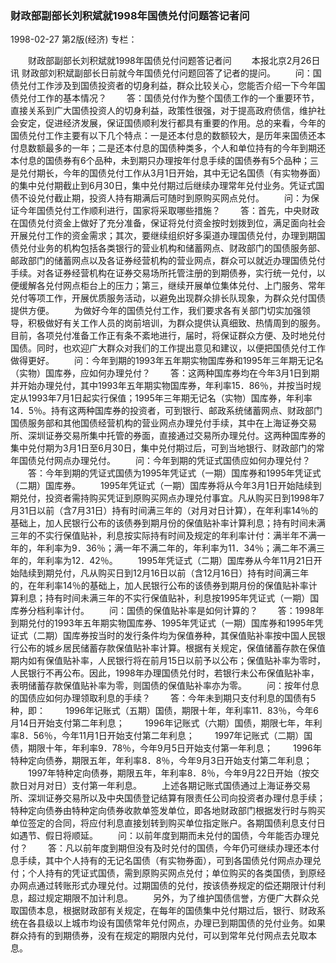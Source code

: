 ### 财政部副部长刘积斌就1998年国债兑付问题答记者问

1998-02-27
第2版(经济)
专栏：

　　财政部副部长刘积斌就1998年国债兑付问题答记者问
　　本报北京2月26日讯 财政部刘积斌副部长日前就今年国债兑付问题回答了记者的提问。
　　问：国债兑付工作涉及到国债投资者的切身利益，群众比较关心，您能否介绍一下今年国债兑付工作的基本情况？
　　答：国债兑付作为整个国债工作的一个重要环节，直接关系到广大国债投资人的切身利益，政策性很强，对于提高政府债信，维护社会安定，促进经济发展，保证国债顺利发行都具有重要的作用。总的来看，今年的国债兑付工作主要有以下几个特点：一是还本付息的数额较大，是历年来国债还本付息数额最多的一年；二是还本付息的国债种类多，个人和单位持有的今年到期还本付息的国债券有6个品种，未到期只办理按年付息手续的国债券有5个品种；三是兑付期长，今年的国债兑付工作从3月1日开始，其中无记名国债（有实物券面）的集中兑付期截止到6月30日，集中兑付期过后继续办理常年兑付业务。凭证式国债不设兑付截止期，投资人持有期满后可随时到原购买网点兑付。
　　问：为保证今年国债兑付工作顺利进行，国家将采取哪些措施？
　　答：首先，中央财政在国债兑付资金上做好了充分准备，保证将兑付资金按时划拨到位，满足面向社会开展兑付工作的资金需求；其次，要继续组织好多渠道办理国债兑付，办理到期国债兑付业务的机构包括各类银行的营业机构和储蓄网点、财政部门的国债服务部、邮政部门的储蓄网点以及各证券经营机构的营业网点，群众可以就近办理国债兑付手续。对各证券经营机构在证券交易场所托管注册的到期债券，实行统一兑付，以便缓解各兑付网点柜台上的压力；第三，继续开展单位集体兑付、上门服务、常年兑付等项工作，开展优质服务活动，以避免出现群众排长队现象，为群众兑付国债提供方便。
　　为做好今年的国债兑付工作，我们要求各有关部门切实加强领导，积极做好有关工作人员的岗前培训，为群众提供认真细致、热情周到的服务。目前，各项兑付准备工作正有条不紊地进行，届时，将保证群众方便、及时地兑付国债。同时，也欢迎广大群众对我们的工作提出意见和建议，以便把国债兑付工作做得更好。
　　问：今年到期的1993年五年期实物国库券和1995年三年期无记名（实物）国库券，应如何办理兑付？
　　答：这两种国库券均在今年3月1日到期并开始办理兑付，其中1993年五年期实物国库券，年利率15．86％，并按当时规定从1993年7月1日起实行保值；1995年三年期无记名（实物）国库券，年利率14．5％。持有这两种国库券的投资者，可到银行、邮政系统储蓄网点、财政部门国债服务部和其他国债经营机构的营业网点办理兑付手续，其中在上海证券交易所、深圳证券交易所集中托管的券面，直接通过交易所办理兑付。这两种国库券的集中兑付期为3月1日至6月30日，集中兑付期过后，可到当地银行、财政部门的常年国债兑付网点办理兑付。
　　问：今年到期的凭证式国债应如何办理兑付？
　　答：今年到期的凭证式国债为1995年凭证式（一期）国库券和1995年凭证式（二期）国库券。
　　1995年凭证式（一期）国库券将从今年3月1日开始陆续到期兑付，投资者需持购买凭证到原购买网点办理兑付事宜。凡从购买日到1998年7月31日以前（含7月31日）持有时间满三年的（对月对日计算），在年利率14％的基础上，加人民银行公布的该债券到期月份的保值贴补率计算利息；持有时间未满三年的不实行保值贴补，利息按实际持有时间及规定的年利率计付：满半年不满一年的，年利率为9．36％；满一年不满二年的，年利率为11．34％；满二年不满三年的，年利率为12．42％。
　　1995年凭证式（二期）国库券从今年11月21日开始陆续到期兑付，凡从购买日到12月16日以前（含12月16日）持有时间满三年的，在年利率14％的基础上，加人民银行公布的该债券到期月份的保值贴补率计算利息；持有时间未满三年的不实行保值贴补，利息按1995年凭证式（一期）国库券分档利率计付。
　　问：国债的保值贴补率是如何计算的？
　　答：1998年到期兑付的1993年五年期实物国库券、1995年凭证式（一期）国库券和1995年凭证式（二期）国库券按当时的发行条件均为保值券种，其保值贴补率按中国人民银行公布的城乡居民储蓄存款保值贴补率计算。根据有关规定，保值储蓄存款在保值期内如有保值贴补率，人民银行将在前月15日以前予以公布；保值贴补率为零时，人民银行不再公布。因此，1998年办理国债兑付时，若银行未公布保值贴补率，表明储蓄存款保值贴补率为零，则国债的保值贴补率亦为零。
　　问：按年付息的国债应如何办理领取利息的手续？
　　答：今年未到期只支付利息的国债有5种，即：
　　1996年记账式（五期）国债，期限十年，年利率11．83％，今年6月14日开始支付第二年利息；
　　1996年记账式（六期）国债，期限七年，年利率8．56％，今年11月1日开始支付第二年利息；
　　1997年记账式（二期）国债，期限十年，年利率9．78％，今年9月5日开始支付第一年利息；
　　1996年特种定向债券，期限五年，年利率8．8％，今年9月3日开始支付第二年利息；
　　1997年特种定向债券，期限五年，年利率8．8％，今年9月22日开始（按交款日对月对日）支付第一年利息。
　　上述各期记账式国债通过上海证券交易所、深圳证券交易所以及中央国债登记结算有限责任公司向投资者办理付息手续；特种定向债券由特种定向债券收款单签发单位，即各地财政部门根据发行时与购买单位签定的合同，将应付利息直接划转到购买单位指定账户。各期国债利息支付日如遇节、假日将顺延。
　　问：以前年度到期而未兑付的国债，今年能否办理兑付？
　　答：凡以前年度到期但没有及时兑付的国债，今年仍可继续办理还本付息手续，其中个人持有的无记名国债（有实物券面），可到各国债兑付网点办理兑付；个人持有的凭证式国债，需到原购买网点兑付；单位购买的各类国债，到原经办网点通过转账形式办理兑付。过期国债的兑付，按该债券规定的偿还期限计付利息，超过规定期限不加计利息。
　　另外，为了维护国债信誉，方便广大群众兑取国债本息，根据财政部有关规定，在每年的国债集中兑付期过后，银行、财政系统在各县级以上城市均设有国债常年兑付网点，办理已到期国债的兑付业务。如果群众持有的到期债券，没有在规定的期限内兑付，可以到常年兑付网点去兑取本息。
